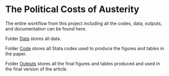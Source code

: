 # The Political Costs of Austerity

The entire workflow from this project including all the codes, data, outputs, and documentation can be found here.

Folder [Data](https://github.com/RicardoGabriel/The-Political-Costs-of-Austerity/tree/main/Data) stores all data.

Folder [Code](https://github.com/RicardoGabriel/The-Political-Costs-of-Austerity/tree/main/Code) stores all Stata codes used to produce the figures and tables in the paper.

Folder [Outputs](https://github.com/RicardoGabriel/The-Political-Costs-of-Austerity/tree/main/Outputs) stores all the final figures and tables produced and used in the final version of the article.